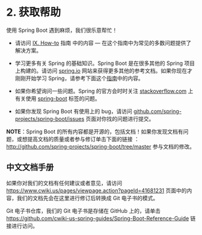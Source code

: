 # 2. 获取帮助

使用 Spring Boot 遇到麻烦，我们很乐意帮忙！

* 请访问 [IX. How-to](https://docs.spring.io/spring-boot/docs/2.1.0.RELEASE/reference/htmlsingle/#howto) 指南 中的内容 — 在这个指南中为常见的多数问题提供了解决方案。

* 学习更多有关 Spring 的基础知识。Spring Boot 是在很多其他的 Spring 项目上构建的。请访问 [spring.io](http://spring.io) 网站来获得更多其他的参考文档。如果你现在才刚刚开始学习 Spring，请参考下面这个[指南](http://spring.io/guide)中的内容。

* 如果你希望询问一些问题。Spring 的官方会时时关注 [stackoverflow.com](http://stackoverflow.com/) 上有关使用 [spring-boot](http://stackoverflow.com/tags/spring-boot) 标签的问题。

* 如果你发现 Spring Boot 有使用上的 bug，请访问 [github.com/spring-projects/spring-boot/issues](https://github.com/spring-projects/spring-boot/issue) 页面对你找的问题进行提交。


**NOTE**：Spring Boot 的所有内容都是开源的，包括文档！如果你发现文档有问题，或想提高文档的质量或者参与修订单击下面的链接 ：<http://github.com/spring-projects/spring-boot/tree/master> 参与文档的修改。

## 中文文档手册
如果你对我们的文档有任何建议或者意见，请访问 <https://www.cwiki.us/pages/viewpage.action?pageId=41681231> 页面中的内容，我们的文档先会在这里进行修订后转换成 Git 电子书的模式。

Git 电子书仓库，我们的 Git 电子书是存储在 GitHub 上的，请单击 <https://github.com/cwiki-us-spring-guides/Spring-Boot-Reference-Guide> 链接进行访问。

